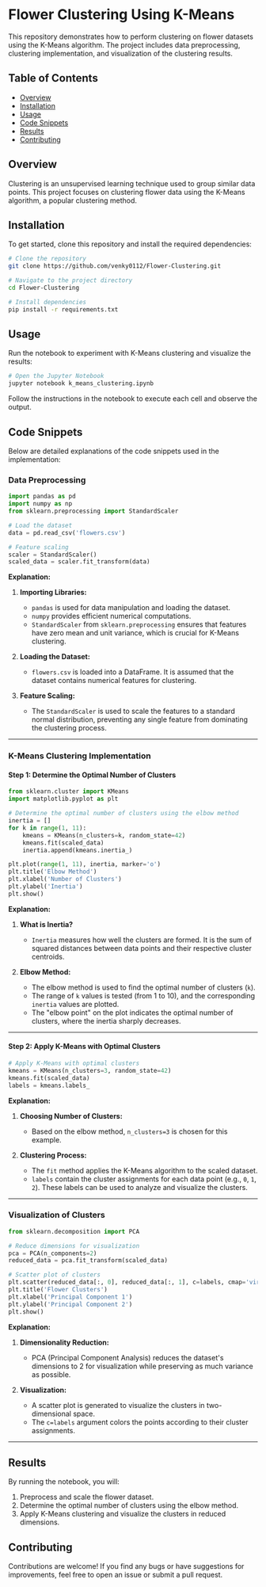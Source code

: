# Flower Clustering Using K-Means

This repository demonstrates how to perform clustering on flower datasets using the K-Means algorithm. The project includes data preprocessing, clustering implementation, and visualization of the clustering results.

## Table of Contents

- [Overview](#overview)
- [Installation](#installation)
- [Usage](#usage)
- [Code Snippets](#code-snippets)
- [Results](#results)
- [Contributing](#contributing)

## Overview

Clustering is an unsupervised learning technique used to group similar data points. This project focuses on clustering flower data using the K-Means algorithm, a popular clustering method.

## Installation

To get started, clone this repository and install the required dependencies:

```bash
# Clone the repository
git clone https://github.com/venky0112/Flower-Clustering.git

# Navigate to the project directory
cd Flower-Clustering

# Install dependencies
pip install -r requirements.txt
```

## Usage

Run the notebook to experiment with K-Means clustering and visualize the results:

```bash
# Open the Jupyter Notebook
jupyter notebook k_means_clustering.ipynb
```

Follow the instructions in the notebook to execute each cell and observe the output.

## Code Snippets

Below are detailed explanations of the code snippets used in the implementation:

### **Data Preprocessing**

```python
import pandas as pd
import numpy as np
from sklearn.preprocessing import StandardScaler

# Load the dataset
data = pd.read_csv('flowers.csv')

# Feature scaling
scaler = StandardScaler()
scaled_data = scaler.fit_transform(data)
```

**Explanation:**

1. **Importing Libraries:**
   - `pandas` is used for data manipulation and loading the dataset.
   - `numpy` provides efficient numerical computations.
   - `StandardScaler` from `sklearn.preprocessing` ensures that features have zero mean and unit variance, which is crucial for K-Means clustering.

2. **Loading the Dataset:**
   - `flowers.csv` is loaded into a DataFrame. It is assumed that the dataset contains numerical features for clustering.

3. **Feature Scaling:**
   - The `StandardScaler` is used to scale the features to a standard normal distribution, preventing any single feature from dominating the clustering process.

---

### **K-Means Clustering Implementation**

#### Step 1: Determine the Optimal Number of Clusters

```python
from sklearn.cluster import KMeans
import matplotlib.pyplot as plt

# Determine the optimal number of clusters using the elbow method
inertia = []
for k in range(1, 11):
    kmeans = KMeans(n_clusters=k, random_state=42)
    kmeans.fit(scaled_data)
    inertia.append(kmeans.inertia_)

plt.plot(range(1, 11), inertia, marker='o')
plt.title('Elbow Method')
plt.xlabel('Number of Clusters')
plt.ylabel('Inertia')
plt.show()
```

**Explanation:**

1. **What is Inertia?**
   - `Inertia` measures how well the clusters are formed. It is the sum of squared distances between data points and their respective cluster centroids.

2. **Elbow Method:**
   - The elbow method is used to find the optimal number of clusters (`k`).
   - The range of `k` values is tested (from 1 to 10), and the corresponding `inertia` values are plotted.
   - The "elbow point" on the plot indicates the optimal number of clusters, where the inertia sharply decreases.

---

#### Step 2: Apply K-Means with Optimal Clusters

```python
# Apply K-Means with optimal clusters
kmeans = KMeans(n_clusters=3, random_state=42)
kmeans.fit(scaled_data)
labels = kmeans.labels_
```

**Explanation:**

1. **Choosing Number of Clusters:**
   - Based on the elbow method, `n_clusters=3` is chosen for this example.

2. **Clustering Process:**
   - The `fit` method applies the K-Means algorithm to the scaled dataset.
   - `labels` contain the cluster assignments for each data point (e.g., `0`, `1`, `2`). These labels can be used to analyze and visualize the clusters.

---

### **Visualization of Clusters**

```python
from sklearn.decomposition import PCA

# Reduce dimensions for visualization
pca = PCA(n_components=2)
reduced_data = pca.fit_transform(scaled_data)

# Scatter plot of clusters
plt.scatter(reduced_data[:, 0], reduced_data[:, 1], c=labels, cmap='viridis')
plt.title('Flower Clusters')
plt.xlabel('Principal Component 1')
plt.ylabel('Principal Component 2')
plt.show()
```

**Explanation:**

1. **Dimensionality Reduction:**
   - PCA (Principal Component Analysis) reduces the dataset's dimensions to 2 for visualization while preserving as much variance as possible.

2. **Visualization:**
   - A scatter plot is generated to visualize the clusters in two-dimensional space.
   - The `c=labels` argument colors the points according to their cluster assignments.

---

## Results

By running the notebook, you will:

1. Preprocess and scale the flower dataset.
2. Determine the optimal number of clusters using the elbow method.
3. Apply K-Means clustering and visualize the clusters in reduced dimensions.

## Contributing

Contributions are welcome! If you find any bugs or have suggestions for improvements, feel free to open an issue or submit a pull request.

